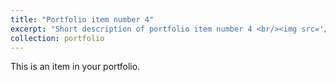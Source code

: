 ```yaml
---
title: "Portfolio item number 4"
excerpt: "Short description of portfolio item number 4 <br/><img src='/images/005.jpeg'>"
collection: portfolio
---
```


This is an item in your portfolio.
